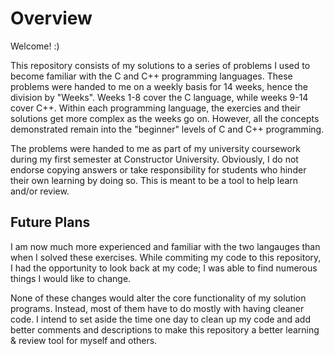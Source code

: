 # Overview
Welcome! :)

This repository consists of my solutions to a series of problems I used to become familiar with the C and C++ programming languages. These problems were handed to me on a weekly basis for 14 weeks, hence the division by "Weeks". Weeks 1-8 cover the C language, while weeks 9-14 cover C++. Within each programming language, the exercies and their solutions get more complex as the weeks go on. However, all the concepts demonstrated remain into the "beginner" levels of C and C++ programming.

The problems were handed to me as part of my university coursework during my first semester at Constructor University. Obviously, I do not endorse copying answers or take responsibility for students who hinder their own learning by doing so. This is meant to be a tool to help learn and/or review.

## Future Plans
I am now much more experienced and familiar with the two langauges than when I solved these exercises. While commiting my code to this repository, I had the opportunity to look back at my code; I was able to find numerous things I would like to change.

None of these changes would alter the core functionality of my solution programs. Instead, most of them have to do mostly with having cleaner code. I intend to set aside the time one day to clean up my code and add better comments and descriptions to make this repository a better learning & review tool for myself and others.
